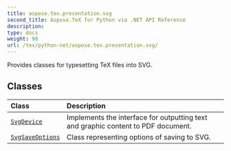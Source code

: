 ```yaml
---
title: aspose.tex.presentation.svg
second_title: Aspose.TeX for Python via .NET API Reference
description: 
type: docs
weight: 90
url: /tex/python-net/aspose.tex.presentation.svg/
---
```



Provides classes for typesetting TeX files into SVG.

## Classes
| Class | Description |
| :- | :- |
| [`SvgDevice`](/tex/python-net/aspose.tex.presentation.svg/svgdevice/) | Implements the interface for outputting text and graphic content to PDF document. |
| [`SvgSaveOptions`](/tex/python-net/aspose.tex.presentation.svg/svgsaveoptions/) | Class representing options of saving to SVG. |

